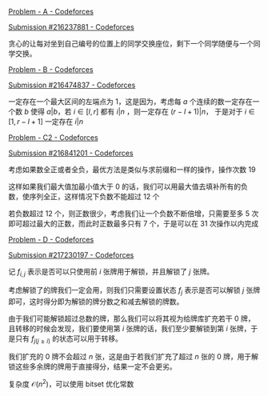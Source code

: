 [Problem - A - Codeforces](https://codeforces.com/contest/1855/problem/A)

[Submission #216237881 - Codeforces](https://codeforces.com/contest/1855/submission/216237881)

贪心的让每对坐到自己编号的位置上的同学交换座位，剩下一个同学随便与一个同学交换。

[Problem - B - Codeforces](https://codeforces.com/contest/1855/problem/B)

[Submission #216474837 - Codeforces](https://codeforces.com/contest/1855/submission/216474837)

一定存在一个最大区间的左端点为 $1$，这是因为，考虑每 $a$ 个连续的数一定存在一个数 $b$ 使得 $a | b$，若 $i\in [l, r]$ 都有 $i | n$ ，则一定存在 $(r - l + 1) | n$， 于是对于 $i\in [1, r - l + 1]$ 一定存在 $i | n$

[Problem - C2 - Codeforces](https://codeforces.com/contest/1855/problem/C2)

[Submission #216841201 - Codeforces](https://codeforces.com/contest/1855/submission/216841201)

考虑如果数全正或者全负，最优方法是类似与求前缀和一样的操作，操作次数 $19$

这样如果我们最大值加最小值大于 $0$ 的话，我们可以用最大值去填补所有的负数，使序列全正，这样情况下负数不能超过 $12$ 个

若负数超过 $12$ 个，则正数很少，考虑我们让一个负数不断倍增，只需要至多 $5$ 次即可超过最大的正数，而此时正数最多只有 $7$ 个，于是可以在 $31$ 次操作以内完成

[Problem - D - Codeforces](https://codeforces.com/contest/1855/problem/D)

[Submission #217230197 - Codeforces](https://codeforces.com/contest/1855/submission/217230197)

记 $f_{i, j}$ 表示是否可以只使用前 $i$ 张牌用于解锁，并且解锁了 $j$ 张牌。

考虑解锁了的牌我们一定会用，则我们只需要设置状态 $f_j$ 表示是否可以解锁 $j$ 张牌即可，这时得分即为解锁的牌分数之和减去解锁的牌数。

由于我们可能解锁超过总数的牌，那么我们可以将其视为给牌库扩充若干 $0$ 牌，且转移的时候会发现，我们要使用第 $i$ 张牌的话，我们至少要解锁到第 $i$ 张牌，于是只有 $f_{j(j\geq i)}$ 的状态可以用于转移。

我们扩充的 $0$ 牌不会超过 $n$ 张，这是由于若我们扩充了超过 $n$ 张的 $0$ 牌，用于解锁这些多余牌的牌用于直接得分，结果一定不会更劣。

复杂度 $\mathcal{O}(n ^ 2)$，可以使用 bitset 优化常数